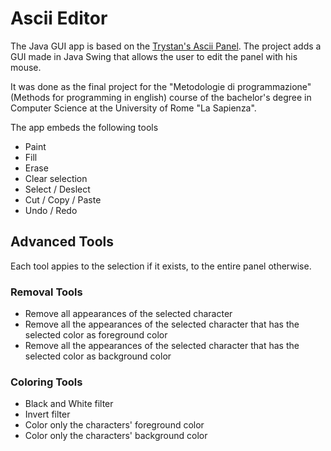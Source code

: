 # Ascii Editor 

The Java GUI app is based on the [Trystan's Ascii Panel](https://github.com/trystan/AsciiPanel). The project adds a GUI made in Java Swing that allows the user to edit the panel with his mouse. 

It was done as the final project for the "Metodologie di programmazione" (Methods for programming in english) course of the bachelor's degree in Computer Science at the University of Rome "La Sapienza".

The app embeds the following tools

- Paint
- Fill
- Erase
- Clear selection
- Select / Deslect
- Cut / Copy / Paste
- Undo / Redo

## Advanced Tools

Each tool appies to the selection if it exists, to the entire panel otherwise.

### Removal Tools
- Remove all appearances of the selected character
- Remove all the appearances of the selected character that has the selected color as foreground color
- Remove all the appearances of the selected character that has the selected color as background color


### Coloring Tools
- Black and White filter
- Invert filter
- Color only the characters' foreground color
- Color only the characters' background color
